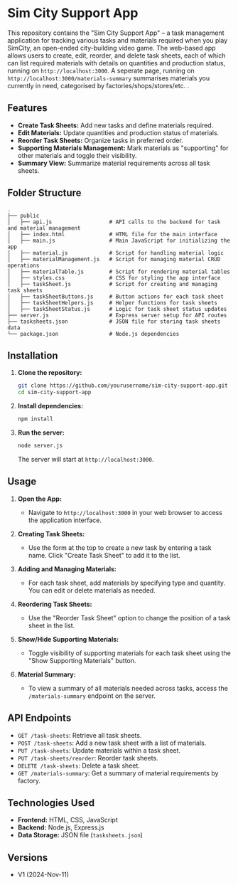 # Sim City Support App

This repository contains the "Sim City Support App" – a task management application for tracking various tasks and materials required when you play SimCity, an open-ended city-building video game. The web-based app allows users to create, edit, reorder, and delete task sheets, each of which can list required materials with details on quantities and production status, running on `http://localhost:3000`. A seperate page, running on `http://localhost:3000/materials-summary` summarises materials you currently in need, categorised by factories/shops/stores/etc. . 

## Features

- **Create Task Sheets:** Add new tasks and define materials required.
- **Edit Materials:** Update quantities and production status of materials.
- **Reorder Task Sheets:** Organize tasks in preferred order.
- **Supporting Materials Management:** Mark materials as "supporting" for other materials and toggle their visibility.
- **Summary View:** Summarize material requirements across all task sheets.

## Folder Structure

```
.
├── public
│   ├── api.js                  # API calls to the backend for task and material management
│   ├── index.html              # HTML file for the main interface
│   ├── main.js                 # Main JavaScript for initializing the app
│   ├── material.js             # Script for handling material logic
│   ├── materialManagement.js   # Script for managing material CRUD operations
│   ├── materialTable.js        # Script for rendering material tables
│   ├── styles.css              # CSS for styling the app interface
│   ├── taskSheet.js            # Script for creating and managing task sheets
│   ├── taskSheetButtons.js     # Button actions for each task sheet
│   ├── taskSheetHelpers.js     # Helper functions for task sheets
│   ├── taskSheetStatus.js      # Logic for task sheet status updates
├── server.js                   # Express server setup for API routes
├── tasksheets.json             # JSON file for storing task sheets data
└── package.json                # Node.js dependencies
```

## Installation

1. **Clone the repository:**

   ```bash
   git clone https://github.com/yourusername/sim-city-support-app.git
   cd sim-city-support-app
   ```

2. **Install dependencies:**

   ```bash
   npm install
   ```

3. **Run the server:**

   ```bash
   node server.js
   ```

   The server will start at `http://localhost:3000`.

## Usage

1. **Open the App:**
   - Navigate to `http://localhost:3000` in your web browser to access the application interface.

2. **Creating Task Sheets:**
   - Use the form at the top to create a new task by entering a task name. Click "Create Task Sheet" to add it to the list.

3. **Adding and Managing Materials:**
   - For each task sheet, add materials by specifying type and quantity. You can edit or delete materials as needed.

4. **Reordering Task Sheets:**
   - Use the "Reorder Task Sheet" option to change the position of a task sheet in the list.

5. **Show/Hide Supporting Materials:**
   - Toggle visibility of supporting materials for each task sheet using the "Show Supporting Materials" button.

6. **Material Summary:**
   - To view a summary of all materials needed across tasks, access the `/materials-summary` endpoint on the server.

## API Endpoints

- `GET /task-sheets`: Retrieve all task sheets.
- `POST /task-sheets`: Add a new task sheet with a list of materials.
- `PUT /task-sheets`: Update materials within a task sheet.
- `PUT /task-sheets/reorder`: Reorder task sheets.
- `DELETE /task-sheets`: Delete a task sheet.
- `GET /materials-summary`: Get a summary of material requirements by factory.

## Technologies Used

- **Frontend:** HTML, CSS, JavaScript
- **Backend:** Node.js, Express.js
- **Data Storage:** JSON file (`tasksheets.json`)

## Versions
- V1 (2024-Nov-11)
